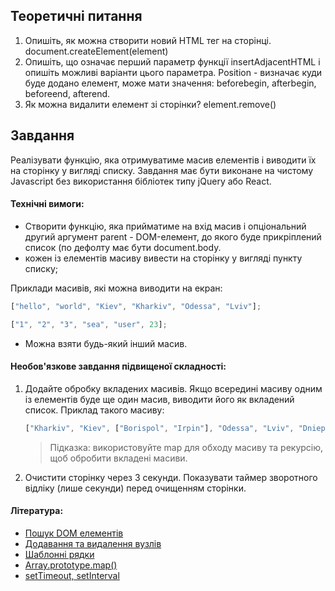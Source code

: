 ## Теоретичні питання

1. Опишіть, як можна створити новий HTML тег на сторінці.
   document.createElement(element)
2. Опишіть, що означає перший параметр функції insertAdjacentHTML і опишіть можливі варіанти цього параметра.
   Position - визначає куди буде додано елемент, може мати значення: beforebegin, afterbegin, beforeend, afterend.
3. Як можна видалити елемент зі сторінки?
   element.remove()
## Завдання

Реалізувати функцію, яка отримуватиме масив елементів і виводити їх на сторінку у вигляді списку. Завдання має бути виконане на чистому Javascript без використання бібліотек типу jQuery або React.

#### Технічні вимоги:

- Створити функцію, яка прийматиме на вхід масив і опціональний другий аргумент parent - DOM-елемент, до якого буде прикріплений список (по дефолту має бути document.body.
- кожен із елементів масиву вивести на сторінку у вигляді пункту списку;

Приклади масивів, які можна виводити на екран:

```javascript
["hello", "world", "Kiev", "Kharkiv", "Odessa", "Lviv"];
```

```javascript
["1", "2", "3", "sea", "user", 23];
```

- Можна взяти будь-який інший масив.

#### Необов'язкове завдання підвищеної складності:

1. Додайте обробку вкладених масивів. Якщо всередині масиву одним із елементів буде ще один масив, виводити його як вкладений список.
   Приклад такого масиву:

   ```javascript
   ["Kharkiv", "Kiev", ["Borispol", "Irpin"], "Odessa", "Lviv", "Dnieper"];
   ```

   > Підказка: використовуйте map для обходу масиву та рекурсію, щоб обробити вкладені масиви.

2. Очистити сторінку через 3 секунди. Показувати таймер зворотного відліку (лише секунди) перед очищенням сторінки.

#### Література:

- [Пошук DOM елементів](https://uk.javascript.info/searching-elements-dom)
- [Додавання та видалення вузлів](https://uk.javascript.info/modifying-document)
- [Шаблонні рядки](http://learn.javascript.ru/es-string)
- [Array.prototype.map()](https://developer.mozilla.org/ru/docs/Web/JavaScript/Reference/Global_Objects/Array/map)
- [setTimeout, setInterval](https://learn.javascript.ru/settimeout-setinterval)
